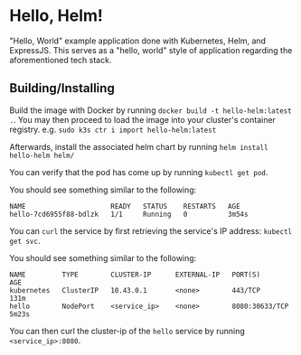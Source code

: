 # Hello, Helm!

"Hello, World" example application done with Kubernetes, Helm, and ExpressJS.
This serves as a "hello, world" style of application regarding the aforementioned tech stack.

## Building/Installing

Build the image with Docker by running `docker build -t hello-helm:latest .`.
You may then proceed to load the image into your cluster's container registry.
e.g. `sudo k3s ctr i import hello-helm:latest`

Afterwards, install the associated helm chart by running `helm install hello-helm helm/`

You can verify that the pod has come up by running `kubectl get pod`.

You should see something similar to the following:

```
NAME                     READY   STATUS    RESTARTS   AGE
hello-7cd6955f88-bdlzk   1/1     Running   0          3m54s
```

You can `curl` the service by first retrieving the service's IP address: `kubectl get svc`.

You should see something similar to the following:

```
NAME         TYPE        CLUSTER-IP      EXTERNAL-IP   PORT(S)          AGE
kubernetes   ClusterIP   10.43.0.1       <none>        443/TCP          131m
hello        NodePort    <service_ip>    <none>        8080:30633/TCP   5m23s
```

You can then curl the cluster-ip of the `hello` service by running `<service_ip>:8080`.
